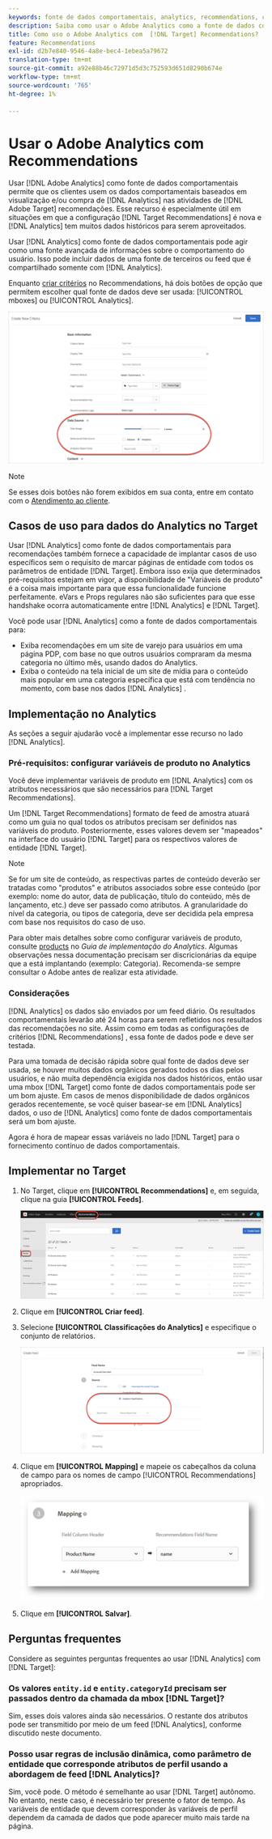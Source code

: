 ```yaml
---
keywords: fonte de dados comportamentais, analytics, recommendations, critérios, variáveis de produto
description: Saiba como usar o Adobe Analytics como a fonte de dados comportamentais para usar os dados comportamentais baseados em visualização e/ou compras do Analytics em [!DNL Target] Recommendations.
title: Como uso o Adobe Analytics com  [!DNL Target] Recommendations?
feature: Recommendations
exl-id: d2b7e840-9546-4a8e-bec4-1ebea5a79672
translation-type: tm+mt
source-git-commit: a92e88b46c72971d5d3c752593d651d8290b674e
workflow-type: tm+mt
source-wordcount: '765'
ht-degree: 1%

---
```


# Usar o Adobe Analytics com Recommendations

Usar [!DNL Adobe Analytics] como fonte de dados comportamentais permite que os clientes usem os dados comportamentais baseados em visualização e/ou compra de [!DNL Analytics] nas atividades de [!DNL Adobe Target] recomendações. Esse recurso é especialmente útil em situações em que a configuração [!DNL Target Recommendations] é nova e [!DNL Analytics] tem muitos dados históricos para serem aproveitados.

Usar [!DNL Analytics] como fonte de dados comportamentais pode agir como uma fonte avançada de informações sobre o comportamento do usuário. Isso pode incluir dados de uma fonte de terceiros ou feed que é compartilhado somente com [!DNL Analytics].

Enquanto [criar critérios](/help/c-recommendations/c-algorithms/create-new-algorithm.md) no Recommendations, há dois botões de opção que permitem escolher qual fonte de dados deve ser usada: [!UICONTROL mboxes] ou [!UICONTROL Analytics].

![Botões de fonte de dados comportamentais](/help/c-recommendations/c-algorithms/assets/behavioral-data-source.png)

>[!NOTE]
>
>Se esses dois botões não forem exibidos em sua conta, entre em contato com o [Atendimento ao cliente](/help/cmp-resources-and-contact-information.md#reference_ACA3391A00EF467B87930A450050077C).

## Casos de uso para dados do Analytics no Target

Usar [!DNL Analytics] como fonte de dados comportamentais para recomendações também fornece a capacidade de implantar casos de uso específicos sem o requisito de marcar páginas de entidade com todos os parâmetros de entidade [!DNL Target]. Embora isso exija que determinados pré-requisitos estejam em vigor, a disponibilidade de &quot;Variáveis de produto&quot; é a coisa mais importante para que essa funcionalidade funcione perfeitamente. eVars e Props regulares não são suficientes para que esse handshake ocorra automaticamente entre [!DNL Analytics] e [!DNL Target].

Você pode usar [!DNL Analytics] como a fonte de dados comportamentais para:

* Exiba recomendações em um site de varejo para usuários em uma página PDP, com base no que outros usuários compraram da mesma categoria no último mês, usando dados do Analytics.
* Exiba o conteúdo na tela inicial de um site de mídia para o conteúdo mais popular em uma categoria específica que está com tendência no momento, com base nos dados [!DNL Analytics] .

## Implementação no Analytics

As seções a seguir ajudarão você a implementar esse recurso no lado [!DNL Analytics].

### Pré-requisitos: configurar variáveis de produto no Analytics

Você deve implementar variáveis de produto em [!DNL Analytics] com os atributos necessários que são necessários para [!DNL Target Recommendations].

Um [!DNL Target Recommendations] formato de feed de amostra atuará como um guia no qual todos os atributos precisam ser definidos nas variáveis do produto. Posteriormente, esses valores devem ser &quot;mapeados&quot; na interface do usuário [!DNL Target] para os respectivos valores de entidade [!DNL Target].

>[!NOTE]
>
>Se for um site de conteúdo, as respectivas partes de conteúdo deverão ser tratadas como &quot;produtos&quot; e atributos associados sobre esse conteúdo (por exemplo: nome do autor, data de publicação, título do conteúdo, mês de lançamento, etc.) deve ser passado como atributos. A granularidade do nível da categoria, ou tipos de categoria, deve ser decidida pela empresa com base nos requisitos do caso de uso.

Para obter mais detalhes sobre como configurar variáveis de produto, consulte [products](https://experienceleague.adobe.com/docs/analytics/implementation/vars/page-vars/products.html) no *Guia de implementação do Analytics*. Algumas observações nessa documentação precisam ser discricionárias da equipe que a está implantando (exemplo: Categoria). Recomenda-se sempre consultar o Adobe antes de realizar esta atividade.

### Considerações

[!DNL Analytics] os dados são enviados por um feed diário. Os resultados comportamentais levarão até 24 horas para serem refletidos nos resultados das recomendações no site. Assim como em todas as configurações de critérios [!DNL Recommendations] , essa fonte de dados pode e deve ser testada.

Para uma tomada de decisão rápida sobre qual fonte de dados deve ser usada, se houver muitos dados orgânicos gerados todos os dias pelos usuários, e não muita dependência exigida nos dados históricos, então usar uma mbox [!DNL Target] como fonte de dados comportamentais pode ser um bom ajuste. Em casos de menos disponibilidade de dados orgânicos gerados recentemente, se você quiser basear-se em [!DNL Analytics] dados, o uso de [!DNL Analytics] como fonte de dados comportamentais será um bom ajuste.

Agora é hora de mapear essas variáveis no lado [!DNL Target] para o fornecimento contínuo de dados comportamentais.

## Implementar no Target

1. No Target, clique em **[!UICONTROL Recommendations]** e, em seguida, clique na guia **[!UICONTROL Feeds]**.

   ![Feeds](/help/c-recommendations/c-algorithms/assets/feeds-tab.png)

1. Clique em **[!UICONTROL Criar feed]**.

1. Selecione **[!UICONTROL Classificações do Analytics]** e especifique o conjunto de relatórios.

   ![Opção Classificações do Analytics](/help/c-recommendations/c-algorithms/assets/analytics-classifications.png)

1. Clique em **[!UICONTROL Mapping]** e mapeie os cabeçalhos da coluna de campo para os nomes de campo [!UICONTROL Recommendations] apropriados.

   ![Seção Mapeamento](/help/c-recommendations/c-algorithms/assets/mapping.png)

1. Clique em **[!UICONTROL Salvar]**.

## Perguntas frequentes

Considere as seguintes perguntas frequentes ao usar [!DNL Analytics] com [!DNL Target]:

### Os valores `entity.id` e `entity.categoryId` precisam ser passados dentro da chamada da mbox [!DNL Target]?

Sim, esses dois valores ainda são necessários. O restante dos atributos pode ser transmitido por meio de um feed [!DNL Analytics], conforme discutido neste documento.

### Posso usar regras de inclusão dinâmica, como parâmetro de entidade que corresponde atributos de perfil usando a abordagem de feed [!DNL Analytics]?

Sim, você pode. O método é semelhante ao usar [!DNL Target] autônomo. No entanto, neste caso, é necessário ter presente o fator de tempo. As variáveis de entidade que devem corresponder às variáveis de perfil dependem da camada de dados que pode aparecer muito mais tarde na página.
